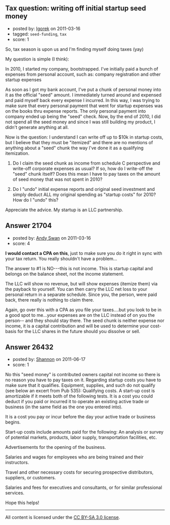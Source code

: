 ## Tax question: writing off initial startup seed money

- posted by: [Igorek](https://stackexchange.com/users/-1/4395-igorek) on 2011-03-16
- tagged: `seed-funding`, `tax`
- score: 1

So, tax season is upon us and I'm finding myself doing taxes (yay)

My question is simple (I think):

In 2010, I started my company, bootstrapped.  I've initially paid a bunch of expenses from personal account, such as: company registration and other startup expenses

As soon as I got my bank account, I've put a chunk of personal money into it as the official "seed" amount.  I immediately turned around and expensed and paid myself back every expense I incurred.  In this way, I was trying to make sure that every personal payment that went for startup expenses was on the books thru expense reports.  The only personal payment into company ended up being the "seed" check.
Now, by the end of 2010, I did not spend all the seed money and since I was still building my product, I didn't generate anything at all.

Now is the question: I understand I can write off up to $10k in startup costs, but I believe that they must be "itemized" and there are no mentions of anything about a "seed" chunk the way I've done it as a qualifying itemization.

1) Do I claim the seed chunk as income from schedule C perspective and write-off corporate expenses as usual?  If so, how do I write-off the "seed" chunk itself?  Does this mean I have to pay taxes on the amount of seed money that was not spent in 2010?

2) Do I "undo" initial expense reports and original seed investment and simply deduct ALL my original spending as "startup costs" for 2010?  How do I "undo" this?

Appreciate the advice.  My startup is an LLC partnership.



## Answer 21704

- posted by: [Andy Swan](https://stackexchange.com/users/-1/8683-andy-swan) on 2011-03-16
- score: 4

**I would contact a CPA on this**, just to make sure you do it right in sync with your tax return.  You really shouldn't have a problem...

The answer to #1 is NO---this is not income.  This is startup capital and belongs on the balance sheet, not the income statement.

The LLC will show no revenue, but will show expenses (itemize them) via the payback to yourself.  You can then carry the LLC net loss to your personal return in a separate schedule.  Since you, the person, were paid back, there really is nothing to claim there.  

Again, go over this with a CPA as you file your taxes....but you look to be in a good spot to me...your expenses are on the LLC instead of on you the person-- and they should stay there.  The seed chunk is neither expense nor income, it is a capital contribution and will be used to determine your cost-basis for the LLC shares in the future should you dissolve or sell.

  


## Answer 26432

- posted by: [Shannon](https://stackexchange.com/users/-1/11296-shannon) on 2011-06-17
- score: 1

No this "seed money" is contributed owners capital not income so there is no reason you have to pay taxes on it. Regarding startup costs you have to make sure that it qualifies. Equipment, supplies, and such do not qualify (see below an excert from Pub 535):
Qualifying costs.   A start-up cost is amortizable if it meets both of the following tests. 
It is a cost you could deduct if you paid or incurred it to operate an existing active trade or business (in the same field as the one you entered into). 

It is a cost you pay or incur before the day your active trade or business begins.


  Start-up costs include amounts paid for the following: 
An analysis or survey of potential markets, products, labor supply, transportation facilities, etc.

Advertisements for the opening of the business.

Salaries and wages for employees who are being trained and their instructors.

Travel and other necessary costs for securing prospective distributors, suppliers, or customers.

Salaries and fees for executives and consultants, or for similar professional services.


Hope this helps!



---

All content is licensed under the [CC BY-SA 3.0 license](https://creativecommons.org/licenses/by-sa/3.0/).
